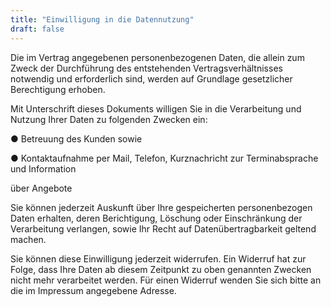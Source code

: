 ```yaml
---
title: "Einwilligung in die Datennutzung"
draft: false
---
```




Die im Vertrag angegebenen personenbezogenen Daten, die allein zum Zweck der Durchführung des entstehenden Vertragsverhältnisses notwendig und erforderlich sind, werden auf Grundlage gesetzlicher Berechtigung erhoben.

Mit Unterschrift dieses Dokuments willigen Sie in die Verarbeitung und Nutzung Ihrer Daten zu folgenden Zwecken ein:

● Betreuung des Kunden sowie

● Kontaktaufnahme per Mail, Telefon, Kurznachricht zur Terminabsprache und Information

über Angebote

Sie können jederzeit Auskunft über Ihre gespeicherten personenbezogen Daten erhalten, deren Berichtigung, Löschung oder Einschränkung der Verarbeitung verlangen, sowie Ihr Recht auf Datenübertragbarkeit geltend machen.

 

Sie können diese Einwilligung jederzeit widerrufen. Ein Widerruf hat zur Folge, dass Ihre Daten ab diesem Zeitpunkt zu oben genannten Zwecken nicht mehr verarbeitet werden. Für einen Widerruf wenden Sie sich bitte an die im Impressum angegebene Adresse.
